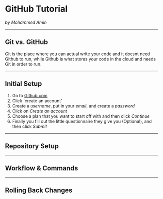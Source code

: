 # GitHub Tutorial

_by Mohammed Amin_

---
## Git vs. GitHub
Git is the place where you can actual write your code and it doesnt need Github to run, while Github is what stores your code in the cloud and needs Git in order to run.



---
## Initial Setup
1. Go to [Github.com](https://github.com/login)
2. Click 'create an account'
3. Create a _username_, put in your _email_, and create a _password_
4. Click on _Create an account_
5. Choose a plan that you want to start off with and then click _Continue_
6. Finally you fill out the little questionnaire they give you (Optional), and then click _Submit_


---
## Repository Setup



---
## Workflow & Commands



---
## Rolling Back Changes